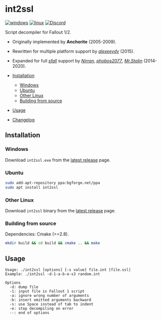 # int2ssl
[![windows](https://github.com/BGforgeNet/int2ssl/workflows/MSBuild/badge.svg)](https://github.com/BGforgeNet/int2ssl/actions?query=workflow%3AMSBuild)
[![linux](https://github.com/BGforgeNet/int2ssl/workflows/CMake/badge.svg)](https://github.com/BGforgeNet/int2ssl/actions?query=workflow%3ACMake)
[![Discord](https://img.shields.io/discord/401990446747877376.svg)](https://discord.gg/jxs6WRq)

Script decompiler for Fallout 1/2.

- Originally implemented by **Anchorite** (2005-2009).
- Rewritten for multiple platform support by [*alexeevdv*](https://github.com/alexeevdv) (2015).
- Expanded for full [*sfall*](https://github.com/phobos2077/sfall) support by [*Nirran*](https://github.com/nirran), [*phobos2077*](https://github.com/nirran), [*Mr.Stalin*](https://github.com/FakelsHub) (2014-2020).


- [Installation](#installation)
  - [Windows](#windows)
  - [Ubuntu](#ubuntu)
  - [Other Linux](#other-linux)
  - [Building from source](#bilding-from-source)
- [Usage](#usage)
- [Changelog](CHANGELOG.md)


## Installation

### Windows

Download `int2ssl.exe` from the [latest release](https://github.com/BGforgeNet/int2ssl/releases/latest) page.

### Ubuntu

```bash
sudo add-apt-repository ppa:bgforge.net/ppa
sudo apt install int2ssl
```

### Other Linux
Download `int2ssl` binary from the [latest release](https://github.com/BGforgeNet/int2ssl/releases/latest) page.

### Building from source

Dependencies: Cmake (>=2.8).

```bash
mkdir build && cd build && cmake .. && make
```

## Usage

```
Usage: ./int2ssl [options] [-s value] file.int [file.ssl]
Example: ./int2ssl -d-1-a-b-e-s3 random.int

Options
  -d: dump file
  -1: input file is Fallout 1 script
  -a: ignore wrong number of arguments
  -b: insert omitted arguments backward
  -s: use Space instead of tab to indent
  -e: stop decompiling on error
  --: end of options
```
